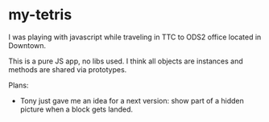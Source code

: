my-tetris
=========

I was playing with javascript while traveling in TTC to ODS2 office located in Downtown.

This is a pure JS app, no libs used. I think all objects are instances and methods are shared via prototypes.

Plans:
- Tony just gave me an idea for a next version: show part of a hidden picture when a block gets landed.
